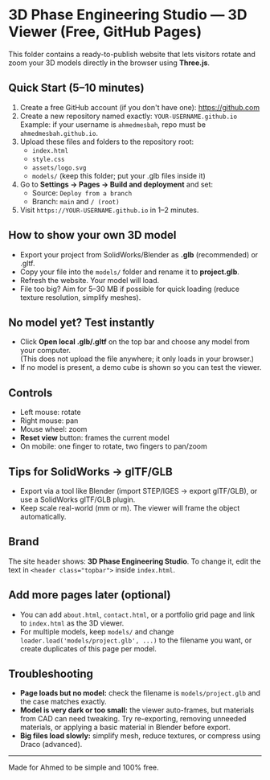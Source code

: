 # 3D Phase Engineering Studio — 3D Viewer (Free, GitHub Pages)

This folder contains a ready-to-publish website that lets visitors rotate and zoom your 3D models directly in the browser using **Three.js**.

## Quick Start (5–10 minutes)

1) Create a free GitHub account (if you don't have one): https://github.com
2) Create a new repository named exactly: `YOUR-USERNAME.github.io`  
   Example: if your username is `ahmedmesbah`, repo must be `ahmedmesbah.github.io`.
3) Upload these files and folders to the repository root:
   - `index.html`
   - `style.css`
   - `assets/logo.svg`
   - `models/` (keep this folder; put your .glb files inside it)
4) Go to **Settings → Pages → Build and deployment** and set:
   - Source: `Deploy from a branch`
   - Branch: `main` and `/ (root)`
5) Visit `https://YOUR-USERNAME.github.io` in 1–2 minutes.

## How to show your own 3D model

- Export your project from SolidWorks/Blender as **.glb** (recommended) or .gltf.
- Copy your file into the `models/` folder and rename it to **project.glb**.  
- Refresh the website. Your model will load.
- File too big? Aim for 5–30 MB if possible for quick loading (reduce texture resolution, simplify meshes).

## No model yet? Test instantly

- Click **Open local .glb/.gltf** on the top bar and choose any model from your computer.  
  (This does not upload the file anywhere; it only loads in your browser.)  
- If no model is present, a demo cube is shown so you can test the viewer.

## Controls

- Left mouse: rotate
- Right mouse: pan
- Mouse wheel: zoom
- **Reset view** button: frames the current model
- On mobile: one finger to rotate, two fingers to pan/zoom

## Tips for SolidWorks → glTF/GLB

- Export via a tool like Blender (import STEP/IGES → export glTF/GLB), or use a SolidWorks glTF/GLB plugin.
- Keep scale real-world (mm or m). The viewer will frame the object automatically.

## Brand

The site header shows: **3D Phase Engineering Studio**. To change it, edit the text in `<header class="topbar">` inside `index.html`.

## Add more pages later (optional)

- You can add `about.html`, `contact.html`, or a portfolio grid page and link to `index.html` as the 3D viewer.
- For multiple models, keep `models/` and change `loader.load('models/project.glb', ...)` to the filename you want, or create duplicates of this page per model.

## Troubleshooting

- **Page loads but no model:** check the filename is `models/project.glb` and the case matches exactly.
- **Model is very dark or too small:** the viewer auto-frames, but materials from CAD can need tweaking. Try re-exporting, removing unneeded materials, or applying a basic material in Blender before export.
- **Big files load slowly:** simplify mesh, reduce textures, or compress using Draco (advanced).

---

Made for Ahmed to be simple and 100% free.
